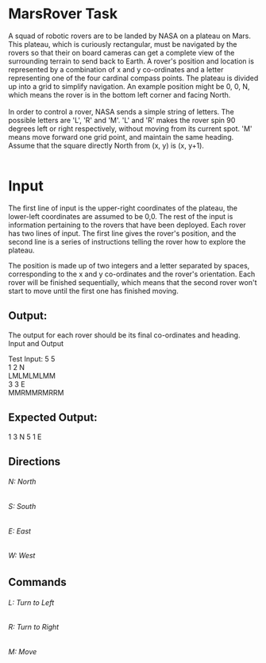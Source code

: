 # MarsRover Task

A squad of robotic rovers are to be landed by NASA on a plateau on Mars. This plateau, which is curiously rectangular, must be navigated by the rovers so that their on board cameras can get a complete view of the surrounding terrain to send back to Earth.
A rover's position and location is represented by a combination of x and y co-ordinates and a letter representing one of the four cardinal compass points. The plateau is divided up into a grid to simplify navigation. An example position might be 0, 0, N, which means the rover is in the bottom left corner and facing North.<br/><br/>
In order to control a rover, NASA sends a simple string of letters. The possible letters are 'L', 'R' and 'M'. 'L' and 'R' makes the rover spin 90 degrees left or right respectively, without moving from its current spot. 'M' means move forward one grid point, and maintain the same heading.
Assume that the square directly North from (x, y) is (x, y+1).<br/><br/>

# Input

The first line of input is the upper-right coordinates of the plateau, the lower-left coordinates are assumed to be 0,0.
The rest of the input is information pertaining to the rovers that have been deployed. Each rover has two lines of input. The first line gives the rover's position, and the second line is a series of instructions telling the rover how to explore the plateau.<br/>

The position is made up of two integers and a letter separated by spaces, corresponding to the x and y co-ordinates and the rover's orientation.
Each rover will be finished sequentially, which means that the second rover won't start to move until the first one has finished moving.<br/>

## Output:
The output for each rover should be its final co-ordinates and heading. Input and Output

Test Input:
5 5<br/>
1 2 N<br/>
LMLMLMLMM<br/>
3 3 E<br/>
MMRMMRMRRM<br/>


## Expected Output:

1 3 N
5 1 E

## Directions

###### N: North <br/>
###### S: South <br/>
###### E: East <br/>
###### W: West <br/>

## Commands

###### L: Turn to Left <br/>
###### R: Turn to Right <br/>
###### M: Move <br/><br/>

